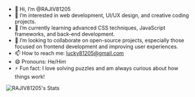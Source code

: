 - 👋 Hi, I’m @RAJIV81205
- 👀 I’m interested in web development, UI/UX design, and creative coding projects.
- 🌱 I’m currently learning advanced CSS techniques, JavaScript frameworks, and back-end development.
- 💞️ I’m looking to collaborate on open-source projects, especially those focused on frontend development and improving user experiences.
- 📫 How to reach me: lucky81205@gmail.com
- 😄 Pronouns: He/Him
- ⚡ Fun fact: I love solving puzzles and am always curious about how things work!

![RAJIV81205's Stats](https://github-readme-stats.vercel.app/api?username=RAJIV81205&theme=tokyonight&show_icons=true&hide_border=false&count_private=true)
